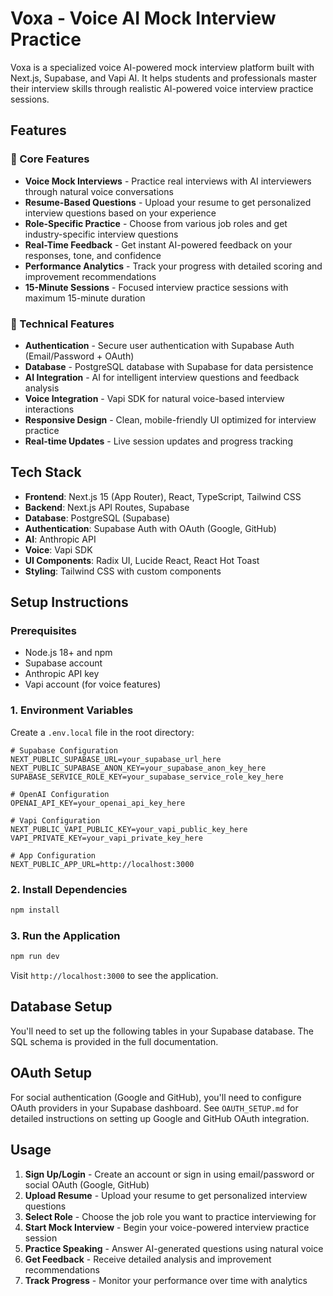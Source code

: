 # Voxa - Voice AI Mock Interview Practice

Voxa is a specialized voice AI-powered mock interview platform built with Next.js, Supabase, and Vapi AI. It helps students and professionals master their interview skills through realistic AI-powered voice interview practice sessions.

## Features

### 🎯 Core Features

- **Voice Mock Interviews** - Practice real interviews with AI interviewers through natural voice conversations
- **Resume-Based Questions** - Upload your resume to get personalized interview questions based on your experience
- **Role-Specific Practice** - Choose from various job roles and get industry-specific interview questions
- **Real-Time Feedback** - Get instant AI-powered feedback on your responses, tone, and confidence
- **Performance Analytics** - Track your progress with detailed scoring and improvement recommendations
- **15-Minute Sessions** - Focused interview practice sessions with maximum 15-minute duration

### 🔧 Technical Features

- **Authentication** - Secure user authentication with Supabase Auth (Email/Password + OAuth)
- **Database** - PostgreSQL database with Supabase for data persistence
- **AI Integration** - AI for intelligent interview questions and feedback analysis
- **Voice Integration** - Vapi SDK for natural voice-based interview interactions
- **Responsive Design** - Clean, mobile-friendly UI optimized for interview practice
- **Real-time Updates** - Live session updates and progress tracking

## Tech Stack

- **Frontend**: Next.js 15 (App Router), React, TypeScript, Tailwind CSS
- **Backend**: Next.js API Routes, Supabase
- **Database**: PostgreSQL (Supabase)
- **Authentication**: Supabase Auth with OAuth (Google, GitHub)
- **AI**: Anthropic API
- **Voice**: Vapi SDK
- **UI Components**: Radix UI, Lucide React, React Hot Toast
- **Styling**: Tailwind CSS with custom components

## Setup Instructions

### Prerequisites
- Node.js 18+ and npm
- Supabase account
- Anthropic API key
- Vapi account (for voice features)

### 1. Environment Variables
Create a `.env.local` file in the root directory:

```env
# Supabase Configuration
NEXT_PUBLIC_SUPABASE_URL=your_supabase_url_here
NEXT_PUBLIC_SUPABASE_ANON_KEY=your_supabase_anon_key_here
SUPABASE_SERVICE_ROLE_KEY=your_supabase_service_role_key_here

# OpenAI Configuration
OPENAI_API_KEY=your_openai_api_key_here

# Vapi Configuration
NEXT_PUBLIC_VAPI_PUBLIC_KEY=your_vapi_public_key_here
VAPI_PRIVATE_KEY=your_vapi_private_key_here

# App Configuration
NEXT_PUBLIC_APP_URL=http://localhost:3000
```

### 2. Install Dependencies
```bash
npm install
```

### 3. Run the Application
```bash
npm run dev
```

Visit `http://localhost:3000` to see the application.

## Database Setup

You'll need to set up the following tables in your Supabase database. The SQL schema is provided in the full documentation.

## OAuth Setup

For social authentication (Google and GitHub), you'll need to configure OAuth providers in your Supabase dashboard. See `OAUTH_SETUP.md` for detailed instructions on setting up Google and GitHub OAuth integration.

## Usage

1. **Sign Up/Login** - Create an account or sign in using email/password or social OAuth (Google, GitHub)
2. **Upload Resume** - Upload your resume to get personalized interview questions
3. **Select Role** - Choose the job role you want to practice interviewing for
4. **Start Mock Interview** - Begin your voice-powered interview practice session
5. **Practice Speaking** - Answer AI-generated questions using natural voice
6. **Get Feedback** - Receive detailed analysis and improvement recommendations
7. **Track Progress** - Monitor your performance over time with analytics
